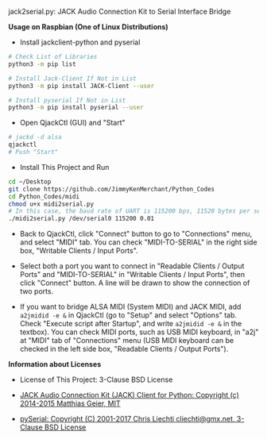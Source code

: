 jack2serial.py: JACK Audio Connection Kit to Serial Interface Bridge

**Usage on Raspbian (One of Linux Distributions)**

* Install jackclient-python and pyserial

```bash
# Check List of Libraries
python3 -m pip list

# Install Jack-Client If Not in List
python3 -m pip install JACK-Client --user

# Install pyserial If Not in List
python3 -m pip install pyserial --user
```

* Open QjackCtl (GUI) and "Start"

```bash
# jackd -d alsa
qjackctl
# Push "Start"
```

* Install This Project and Run

```bash
cd ~/Desktop
git clone https://github.com/JimmyKenMerchant/Python_Codes
cd Python_Codes/midi
chmod u+x midi2serial.py
# In this case, the baud rate of UART is 115200 bps, 11520 bytes per second; UART needs 2 bits for start and stop bits.
./midi2serial.py /dev/serial0 115200 0.01
```

* Back to QjackCtl, click "Connect" button to go to "Connections" menu, and select "MIDI" tab. You can check "MIDI-TO-SERIAL" in the right side box, "Writable Clients / Input Ports".

* Select both a port you want to connect in "Readable Clients / Output Ports" and "MIDI-TO-SERIAL" in "Writable Clients / Input Ports", then click "Connect" button. A line will be drawn to show the connection of two ports.

* If you want to bridge ALSA MIDI (System MIDI) and JACK MIDI, add `a2jmidid -e &` in QjackCtl (go to "Setup" and select "Options" tab. Check "Execute script after Startup", and write `a2jmidid -e &` in the textbox). You can check MIDI ports, such as USB MIDI keyboard, in "a2j" at "MIDI" tab of "Connections" menu (USB MIDI keyboard can be checked in the left side box, "Readable Clients / Output Ports").

**Information about Licenses**

* License of This Project: 3-Clause BSD License

* [JACK Audio Connection Kit (JACK) Client for Python: Copyright (c) 2014-2015 Matthias Geier, MIT](https://jackclient-python.readthedocs.io)

* [pySerial: Copyright (C) 2001-2017 Chris Liechti <cliechti@gmx.net>, 3-Clause BSD License](https://pythonhosted.org/pyserial/)
